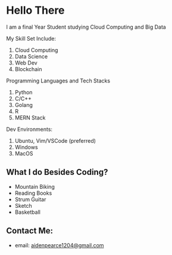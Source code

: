 # Hello There
I am a final Year Student studying Cloud Computing and Big Data

My Skill Set Include:
1. Cloud Computing
2. Data Science
3. Web Dev
4. Blockchain 

Programming Languages and Tech Stacks 
1. Python
2. C/C++
3. Golang
4. R
5. MERN Stack


Dev Environments:
1. Ubuntu, Vim/VSCode (preferred)
2. Windows
3. MacOS


## What I do Besides Coding?
- Mountain Biking
- Reading Books
- Strum Guitar
- Sketch
- Basketball


## Contact Me:

- email: aidenpearce1204@gmail.com
